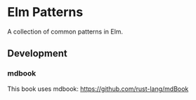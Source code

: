 # Elm Patterns

A collection of common patterns in Elm.

## Development

### mdbook

This book uses mdbook: <https://github.com/rust-lang/mdBook>



